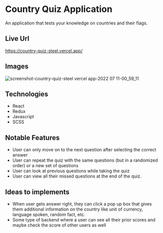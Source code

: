 # Country Quiz Application
An application that tests your knowledge on countries and their flags.

## Live Url
https://country-quiz-steel.vercel.app/

## Images
![screenshot-country-quiz-steel vercel app-2022 07 11-00_59_11](https://user-images.githubusercontent.com/72288176/178216660-f7117d99-0882-4f53-bae7-58b26592f05f.png)



## Technologies
* React
* Redux
* Javascript
* SCSS


## Notable Features
* User can only move on to the next question after selecting the correct answer
* User can repeat the quiz with the same questions (but in a randomized order) or a new set of questions
* User can look at previous questions while taking the quiz
* User can view all their missed questions at the end of the quiz.

## Ideas to implements
* When user gets answer right, they can click a pop up box that gives them additional information on the country like unit of currency, language spoken, random fact, etc.
* Some type of backend where a user can see all their prior scores and maybe check the score of other users as well

